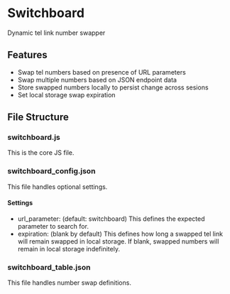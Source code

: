 # Switchboard

Dynamic tel link number swapper

## Features

- Swap tel numbers based on presence of URL parameters
- Swap multiple numbers based on JSON endpoint data
- Store swapped numbers locally to persist change across sesions
- Set local storage swap expiration

## File Structure

### switchboard.js

This is the core JS file.

### switchboard_config.json

This file handles optional settings.

#### Settings

- url_parameter: (default: switchboard) This defines the expected parameter to search for.
- expiration: (blank by default) This defines how long a swapped tel link will remain swapped in local storage. If blank, swapped numbers will remain in local storage indefinitely.

### switchboard_table.json

This file handles number swap definitions.
